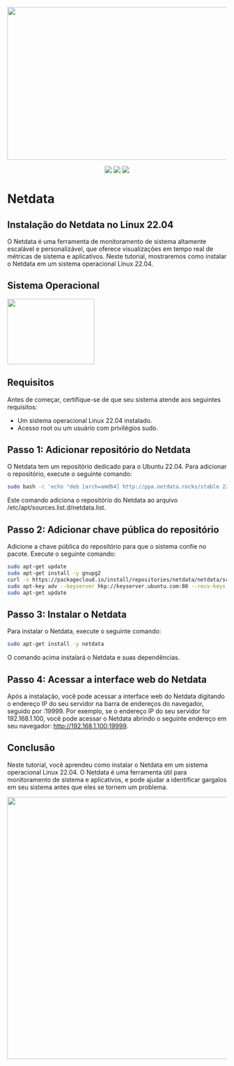<p align="center"> 
    <img src="https://user-images.githubusercontent.com/83426602/227750546-f7349f9d-745e-46ee-a3cd-570056c05585.gif" width="550" height="350">
</p>
 <div align="center">
 <img src="https://img.shields.io/badge/Status-COMPLETED-green?style=for-the-badge&logo=appveyor"/>
 <img src="https://img.shields.io/badge/Licence-GNU-blue?style=for-the-badge&logo=appveyor"/>
 <img src="https://img.shields.io/static/v1?label=Grupo&message=Tupan&color=7159c1&style=for-the-badge&logo=ghost"/>
 </div>
 
#  <strong>Netdata</strong>

## Instalação do Netdata no Linux 22.04
O Netdata é uma ferramenta de monitoramento de sistema altamente escalável e personalizável, que oferece visualizações em tempo real de métricas de sistema e aplicativos. Neste tutorial, mostraremos como instalar o Netdata em um sistema operacional Linux 22.04.
  
## Sistema Operacional

<p align="left">
    <img src="https://user-images.githubusercontent.com/83426602/224410906-dd15ce83-19be-46bc-8ffe-760bb8c81303.jpg" width="200" height="150">
</p>

## Requisitos

Antes de começar, certifique-se de que seu sistema atende aos seguintes requisitos:

* Um sistema operacional Linux 22.04 instalado.
* Acesso root ou um usuário com privilégios sudo.

## Passo 1: Adicionar repositório do Netdata

O Netdata tem um repositório dedicado para o Ubuntu 22.04. Para adicionar o repositório, execute o seguinte comando:
```bash
sudo bash -c 'echo "deb [arch=amd64] http://ppa.netdata.rocks/stable 22.04 main" > /etc/apt/sources.list.d/netdata.list'
```
Este comando adiciona o repositório do Netdata ao arquivo /etc/apt/sources.list.d/netdata.list.


## Passo 2: Adicionar chave pública do repositório

Adicione a chave pública do repositório para que o sistema confie no pacote. Execute o seguinte comando:
```bash
sudo apt-get update
sudo apt-get install -y gnupg2
curl -s https://packagecloud.io/install/repositories/netdata/netdata/script.deb.sh | sudo bash
sudo apt-key adv --keyserver hkp://keyserver.ubuntu.com:80 --recv-keys 74A941BA219EC810
sudo apt-get update

```


## Passo 3: Instalar o Netdata

Para instalar o Netdata, execute o seguinte comando:
```bash
sudo apt-get install -y netdata
```
O comando acima instalará o Netdata e suas dependências.

## Passo 4: Acessar a interface web do Netdata
Após a instalação, você pode acessar a interface web do Netdata digitando o endereço IP do seu servidor na barra de endereços do navegador, seguido por :19999. Por exemplo, se o endereço IP do seu servidor for 192.168.1.100, você pode acessar o Netdata abrindo o seguinte endereço em seu navegador: http://192.168.1.100:19999.

## Conclusão

Neste tutorial, você aprendeu como instalar o Netdata em um sistema operacional Linux 22.04. O Netdata é uma ferramenta útil para monitoramento de sistema e aplicativos, e pode ajudar a identificar gargalos em seu sistema antes que eles se tornem um problema.

<div align="center">
  <img src="https://user-images.githubusercontent.com/83426602/148673032-78ed82b0-7074-417d-9da5-c183eb915789.gif" width="600px"  />
 </div>
